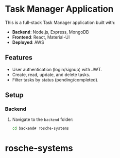 # Task Manager Application

This is a full-stack Task Manager application built with:
- **Backend**: Node.js, Express, MongoDB
- **Frontend**: React, Material-UI
- **Deployed**: AWS

## Features
- User authentication (login/signup) with JWT.
- Create, read, update, and delete tasks.
- Filter tasks by status (pending/completed).

## Setup

### Backend
1. Navigate to the `backend` folder:
   ```bash
   cd backend# rosche-systems
# rosche-systems


